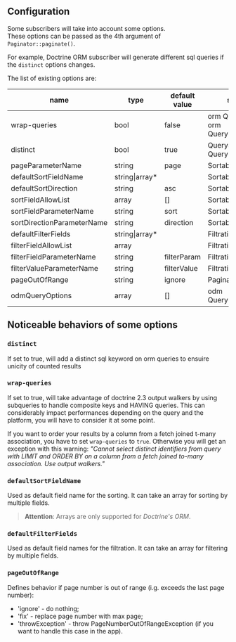 ## Configuration

Some subscribers will take into account some options.  
These options can be passed as the 4th argument of `Paginator::paginate()`.

For example, Doctrine ORM subscriber will generate different sql queries if the `distinct` options changes.

The list of existing options are:

| name                       | type           | default value | subscribers                                     |
| -------------------------- | -------------- | ------------- | ----------------------------------------------- |
| wrap-queries               | bool           | false         | orm QuerySubscriber, orm QueryBuilderSubscriber |
| distinct                   | bool           | true          | QuerySubscriber, QueryBuilderSubscriber         |
| pageParameterName          | string         | page          | SortableSubscriber                              |
| defaultSortFieldName       | string\|array* |               | SortableSubscriber                              |
| defaultSortDirection       | string         | asc           | SortableSubscriber                              |
| sortFieldAllowList         | array          | []            | SortableSubscriber                              |
| sortFieldParameterName     | string         | sort          | SortableSubscriber                              |
| sortDirectionParameterName | string         | direction     | SortableSubscriber                              |
| defaultFilterFields        | string\|array* |               | FiltrationSubscriber                            |
| filterFieldAllowList       | array          |               | FiltrationSubscriber                            |
| filterFieldParameterName   | string         | filterParam   | FiltrationSubscriber                            |
| filterValueParameterName   | string         | filterValue   | FiltrationSubscriber                            |
| pageOutOfRange             | string         | ignore        | PaginationSubscriber                            |
| odmQueryOptions            | array          | []            | odm QueryBuilderSubscriber                      |

## Noticeable behaviors of some options

### `distinct`

If set to true, will add a distinct sql keyword on orm queries to ensuire unicity of counted results

### `wrap-queries`

If set to true, will take advantage of doctrine 2.3 output walkers by using subqueries to handle composite keys and HAVING queries.
This can considerably impact performances depending on the query and the platform, you will have to consider it at some point.

If you want to order your results by a column from a fetch joined t-many association,
you have to set `wrap-queries` to `true`. Otherwise you will get an exception with this warning:
*"Cannot select distinct identifiers from query with LIMIT and ORDER BY on a column from a fetch joined to-many association. Use output walkers."*

### `defaultSortFieldName`

Used as default field name for the sorting. It can take an array for sorting by multiple fields.

> **Attention**: Arrays are only supported for *Doctrine's ORM*.

### `defaultFilterFields`

Used as default field names for the filtration. It can take an array for filtering by multiple fields.

### `pageOutOfRange`

Defines behavior if page number is out of range (i.g. exceeds the last page number):
* 'ignore' - do nothing;
* 'fix' - replace page number with max page;
* 'throwException' - throw PageNumberOutOfRangeException (if you want to handle this case in the app).

